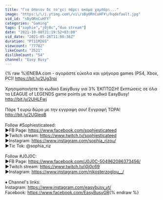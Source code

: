 ```yaml
---
title: "Για όποιον δε το'χει πάρει ακόμα χαμπάρι..."
image: "https:\/\/i.ytimg.com\/vi\/sByORnCuHFY\/hqdefault.jpg"
vid_id: "sByORnCuHFY"
categories: "Gaming"
tags: ["sophie","j0j0c","duo stream"]
date: "2021-10-08T21:19:52+03:00"
vid_date: "2021-05-26T11:00:36Z"
duration: "PT11M26S"
viewcount: "77782"
likeCount: "2521"
dislikeCount: "54"
channel: "Easy Busy"
---
```

{% raw %}ENEBA.com - αγοράστε εύκολα και γρήγορα games (PS4, Xbox, PC)! <a rel="nofollow" target="blank" href="https://bit.ly/2Ug3rpi">https://bit.ly/2Ug3rpi</a><br /><br />Χρησιμοποιήστε το κωδικό EasyBusy για 3% ΈΚΠΤΩΣΗ! Εκπτώσεις σε όλα τα LEAGUE of LEGENDS game points με το κωδικό EasyBusy! <a rel="nofollow" target="blank" href="http://bit.ly/2UHLFwj">http://bit.ly/2UHLFwj</a><br /><br />Πάρε 1 ευρώ δώρο με την εγγραφη σου! Εγγραφή ΤΩΡΑ! <a rel="nofollow" target="blank" href="http://bit.ly/2UGleqB">http://bit.ly/2UGleqB</a><br /><br />Follow #Sophiesticateed: <br />►FB Page: <a rel="nofollow" target="blank" href="https://www.facebook.com/sophiesticateed">https://www.facebook.com/sophiesticateed</a><br />►Twitch stream: <a rel="nofollow" target="blank" href="https://www.twitch.tv/sophiesticateed">https://www.twitch.tv/sophiesticateed</a><br />►Instagram: <a rel="nofollow" target="blank" href="https://www.instagram.com/sophia_rizou/">https://www.instagram.com/sophia_rizou/</a><br />►Tic Tok: @sophia_riz<br /><br />Follow #J0J0C: <br />►FB Page: <a rel="nofollow" target="blank" href="https://www.facebook.com/J0J0C-504962086373456/">https://www.facebook.com/J0J0C-504962086373456/</a><br />►Twitch stream: <a rel="nofollow" target="blank" href="https://www.twitch.tv/j0j0c69">https://www.twitch.tv/j0j0c69</a><br />►Instagram: <a rel="nofollow" target="blank" href="https://www.instagram.com/nikosterzoglou__/">https://www.instagram.com/nikosterzoglou__/</a><br /><br />♦ Channel's links: <br />Instagram: <a rel="nofollow" target="blank" href="https://www.instagram.com/easybusy_yt/">https://www.instagram.com/easybusy_yt/</a><br />Facebook: <a rel="nofollow" target="blank" href="https://www.facebook.com/EasyBusyGR">https://www.facebook.com/EasyBusyGR</a>{% endraw %}
